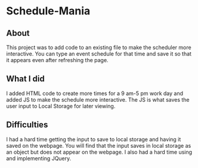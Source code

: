 # Schedule-Mania

## About
This project was to add code to an existing file to make the scheduler more interactive. You can type an event schedule for that time and save it so that it appears even after refreshing the page. 

## What I did
I added HTML code to create more times for a 9 am-5 pm work day and added JS to make the schedule more interactive. The JS is what saves the user input to Local Storage for later viewing. 

## Difficulties 
I had a hard time getting the input to save to local storage and having it saved on the webpage. You will find that the input saves in local storage as an object but does not appear on the webpage. I also had a hard time using and implementing JQuery.
